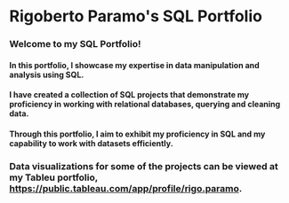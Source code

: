 # Rigoberto Paramo's SQL Portfolio 

### Welcome to my SQL Portfolio! 

#### In this portfolio, I showcase my expertise in data manipulation and analysis using SQL. 
#### I have created a collection of SQL projects that demonstrate my proficiency in working with relational databases, querying and cleaning data. 
#### Through this portfolio, I aim to exhibit my proficiency in SQL and my capability to work with datasets efficiently. 
 
### Data visualizations for some of the projects can be viewed at my Tableu portfolio, https://public.tableau.com/app/profile/rigo.paramo. 
